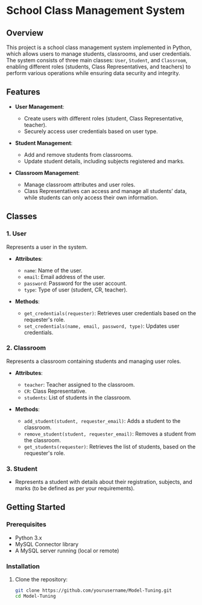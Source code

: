 # School Class Management System

## Overview
This project is a school class management system implemented in Python, which allows users to manage students, classrooms, and user credentials. The system consists of three main classes: `User`, `Student`, and `Classroom`, enabling different roles (students, Class Representatives, and teachers) to perform various operations while ensuring data security and integrity.

## Features
- **User Management**: 
  - Create users with different roles (student, Class Representative, teacher).
  - Securely access user credentials based on user type.
  
- **Student Management**:
  - Add and remove students from classrooms.
  - Update student details, including subjects registered and marks.

- **Classroom Management**:
  - Manage classroom attributes and user roles.
  - Class Representatives can access and manage all students’ data, while students can only access their own information.

## Classes

### 1. User
Represents a user in the system.
- **Attributes**:
  - `name`: Name of the user.
  - `email`: Email address of the user.
  - `password`: Password for the user account.
  - `type`: Type of user (student, CR, teacher).
  
- **Methods**:
  - `get_credentials(requester)`: Retrieves user credentials based on the requester's role.
  - `set_credentials(name, email, password, type)`: Updates user credentials.

### 2. Classroom
Represents a classroom containing students and managing user roles.
- **Attributes**:
  - `teacher`: Teacher assigned to the classroom.
  - `CR`: Class Representative.
  - `students`: List of students in the classroom.
  
- **Methods**:
  - `add_student(student, requester_email)`: Adds a student to the classroom.
  - `remove_student(student, requester_email)`: Removes a student from the classroom.
  - `get_students(requester)`: Retrieves the list of students, based on the requester's role.

### 3. Student
- Represents a student with details about their registration, subjects, and marks (to be defined as per your requirements).

## Getting Started

### Prerequisites
- Python 3.x
- MySQL Connector library
- A MySQL server running (local or remote)

### Installation
1. Clone the repository:
   ```bash
   git clone https://github.com/yourusername/Model-Tuning.git
   cd Model-Tuning
